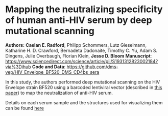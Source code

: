 # Mapping the neutralizing specificity of human anti-HIV serum by deep mutational scanning

**Authors:** **Caelan E. Radford**, Philipp Schommers, Lutz Gieselmann, Katharine H. D. Crawford, Bernadeta Dadonaite, Timothy C. Yu, Adam S. Dingens, Julie Overbaugh, Florian Klein, **Jesse D. Bloom**
**Manuscript**: https://www.sciencedirect.com/science/article/pii/S1931312823002184?via%3Dihub
**Code and Data**: https://github.com/dms-vep/HIV_Envelope_BF520_DMS_CD4bs_sera

In this study, the authors performed deep mutational scanning on the HIV Envelope strain BF520 using a barcoded lentiviral vector (described in [this paper](https://www.sciencedirect.com/science/article/pii/S0092867423001034?via%3Dihub)) to map the neutralization of anti-HIV serum.

Details on each serum sample and the structures used for visualizing them can be found [here](/tests/HIV-Envelope-BF520-DMS/experiments.csv)

